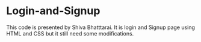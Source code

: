 # Login-and-Signup
This code is presented by Shiva Bhatttarai. It is login and Signup page using HTML and CSS but it still need some modifications.
